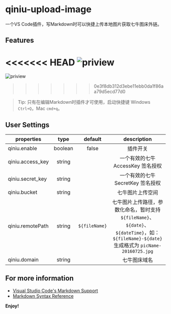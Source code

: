 # qiniu-upload-image

一个VS Code插件，写Markdown时可以快捷上传本地图片获取七牛图床外链。

## Features

<<<<<<< HEAD
![priview](https://github.com/yscoder/vscode-qiniu-upload-image/raw/master/features/vscode-qiniu.gif)
=======
![priview](http://7ximpj.com1.z0.glb.clouddn.com/vscode-qiniu-pv.gif)
>>>>>>> 0e3f8db312d3ebe11ebb0da1f86aa79d5ecd77d0

> Tip: 只有在编辑Markdown时插件才可使用，启动快捷键 Windows `Ctrl+Q`，Mac `cmd+q`。

## User Settings

| properties | type   |  default  | description  |
| --------   | :----:  | :----:  |  :----:  |
| qiniu.enable | boolean |  false  | 插件开关 |
| qiniu.access_key |  string   |      | 一个有效的七牛 AccessKey 签名授权 |
| qiniu.secret_key |  string  |    | 一个有效的七牛 SecretKey 签名授权 |
| qiniu.bucket |  string  |    | 七牛图片上传空间 |
| qiniu.remotePath |  string  |  `${fileName}` | 七牛图片上传路径，参数化命名，暂时支持 `${fileName}`、`${date}`、`${dateTime}`，如：`${fileName}-${date}` 生成格式为 `picName-20160725.jpg`|
| qiniu.domain |  string  |    | 七牛图床域名 |


## For more information

* [Visual Studio Code's Markdown Support](http://code.visualstudio.com/docs/languages/markdown)
* [Markdown Syntax Reference](https://help.github.com/articles/markdown-basics/)

**Enjoy!**
